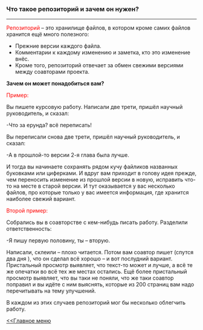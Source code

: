 ### Что такое репозиторий и зачем он нужен?

___

<span style="color:red">Репозиторий</span> – это хранилище файлов, в котором кроме самих файлов хранится ещё много полезного:

+ Прежние версии каждого файла.
+ Комментарии к каждому изменению и заметка, кто это изменение внёс.
+ Кроме того, репозиторий отвечает за обмен свежими версиями между соавторами проекта.

**Зачем он может понадобиться вам?**

<span style="color:red">Пример:</span>

Вы пишете курсовую работу. Написали две трети, пришёл научный руководитель, и сказал:

-Что за ерунда? всё переписать!

Вы переписали снова две трети, пришёл научный руководитель, и сказал:

-А в прошлой-то версии 2-я глава была лучше.

И тогда вы начинаете сохранять рядом кучу файликов названных буковками или циферками. И вдруг вам приходит в голову идея прежде, чем переносить изменение из прошлой версии в новую, исправить что-то на месте в старой версии. И тут оказывается у вас несколько файлов, про которые только у вас имеется информация, где хранится наиболее свежий вариант.

<span style="color:red">Второй пример:</span>

Собрались вы в соавторстве с кем-нибудь писать работу. Разделили ответственность:

-Я пишу первую половину, ты – вторую.

Написали, склеили – плохо читается. Потом вам соавтор пишет (спутся два дня ), что он сделал всё хорошо – и вот послудний вариант. Пристальный просмотр выявляет, что текст-то может и лучше, а всё те же опечатки во всё тех же местах остались. Ещё более пристальный просмотр выявляет, что вы таки не поняли, что же таки соавтор поправил и вы идёте с ним выяснять, которые из 200 страниц вам надо перечитывать на тему улучшений.<br>

В каждом из этих случаев репозиторий мог бы несколько облегчить работу.

[<<Главное меню](./readme.md)
